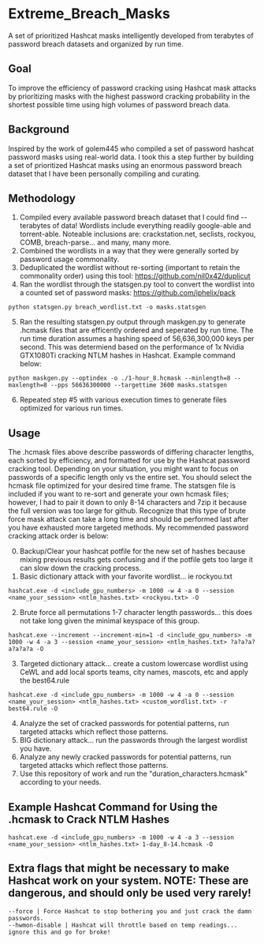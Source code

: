 # Extreme_Breach_Masks
A set of prioritized Hashcat masks intelligently developed from terabytes of password breach datasets and organized by run time.

## Goal
To improve the efficiency of password cracking using Hashcat mask attacks by prioritizing masks with the highest password cracking probability in the shortest possible time using high volumes of password breach data.

## Background
Inspired by the work of golem445 who compiled a set of password hashcat password masks using real-world data. I took this a step further by building a set of prioritized Hashcat masks using an enormous password breach dataset that I have been personally compiling and curating.

## Methodology
1) Compiled every available password breach dataset that I could find -- terabytes of data!  Wordlists include everything readily google-able and torrent-able.  Noteable inclusions are: crackstation.net, seclists, rockyou, COMB, breach-parse... and many, many more.
2) Combined the wordlists in a way that they were generally sorted by password usage commonality.
3) Deduplicated the wordlist without re-sorting (important to retain the commonality order) using this tool: https://github.com/nil0x42/duplicut
4) Ran the wordlist through the statsgen.py tool to convert the wordlist into a counted set of password masks: https://github.com/iphelix/pack
```
python statsgen.py breach_wordlist.txt -o masks.statsgen
```
5) Ran the resulting statsgen.py output through maskgen.py to generate .hcmask files that are efficently ordered and seperated by run time. The run time duration assumes a hashing speed of 56,636,300,000 keys per second. This was determiend based on the performance of 1x Nvidia GTX1080Ti cracking NTLM hashes in Hashcat.  Example command below:
```
python maskgen.py --optindex -o ./1-hour_8.hcmask --minlength=8 --maxlength=8 --pps 56636300000 --targettime 3600 masks.statsgen
```
6) Repeated step #5 with various execution times to generate files optimized for various run times.

## Usage
The .hcmask files above describe passwords of differing character lengths, each sorted by efficiency, and formatted for use by the Hashcat password cracking tool.  Depending on your situation, you might want to focus on passwords of a specific length only vs the entire set.  You should select the hcmask file optimized for your desired time frame.  The statsgen file is included if you want to re-sort and generate your own hcmask files; however, I had to pair it down to only 8-14 characters and 7zip it because the full version was too large for github.  Recognize that this type of brute force mask attack can take a long time and should be performed last after you have exhausted more targeted methods.  My recommended password cracking attack order is below:

0) Backup/Clear your hashcat potfile for the new set of hashes because mixing previous results gets confusing and if the potfile gets too large it can slow down the cracking process.
1) Basic dictionary attack with your favorite wordlist... ie rockyou.txt
```
hashcat.exe -d <include_gpu_numbers> -m 1000 -w 4 -a 0 --session <name_your_session> <ntlm_hashes.txt> <rockyou.txt> -O
```
2) Brute force all permutations 1-7 character length passwords... this does not take long given the minimal keyspace of this group.
```
hashcat.exe --increment --increment-min=1 -d <include_gpu_numbers> -m 1000 -w 4 -a 3 --session <name_your_session> <ntlm_hashes.txt> ?a?a?a?a?a?a?a -O
```
3) Targeted dictionary attack... create a custom lowercase wordlist using CeWL and add local sports teams, city names, mascots, etc and apply the best64.rule
```
hashcat.exe -d <include_gpu_numbers> -m 1000 -w 4 -a 0 --session <name_your_session> <ntlm_hashes.txt> <custom_wordlist.txt> -r best64.rule -O
```
4) Analyze the set of cracked passwords for potential patterns, run targeted attacks which reflect those patterns.
5) BIG dictionary attack... run the passwords through the largest wordlist you have.
6) Analyze any newly cracked passwords for potential patterns, run targeted attacks which reflect those patterns.
7) Use this repository of work and run the "duration_characters.hcmask" according to your needs.

## Example Hashcat Command for Using the .hcmask to Crack NTLM Hashes
```
hashcat.exe -d <include_gpu_numbers> -m 1000 -w 4 -a 3 --session <name_your_session> <ntlm_hashes.txt> 1-day_8-14.hcmask -O
```
## Extra flags that might be necessary to make Hashcat work on your system.  NOTE: These are dangerous, and should only be used very rarely!
```
--force | Force Hashcat to stop bothering you and just crack the damn passwords.
--hwmon-disable | Hashcat will throttle based on temp readings... ignore this and go for broke!
```
